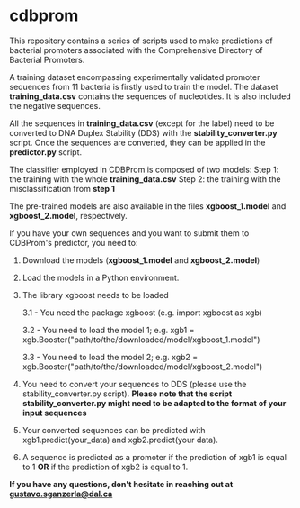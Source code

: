 # cdbprom

This repository contains a series of scripts used to make predictions of bacterial promoters associated with the Comprehensive Directory of Bacterial Promoters.

A training dataset encompassing experimentally validated promoter sequences from 11 bacteria is firstly used to train the model.
The dataset **training_data.csv** contains the sequences of nucleotides. It is also included the negative sequences.

All the sequences in **training_data.csv** (except for the label) need to be converted to DNA Duplex Stability (DDS) with the **stability_converter.py** script.
Once the sequences are converted, they can be applied in the **predictor.py** script.

The classifier employed in CDBProm is composed of two models:
 Step 1: the training with the whole **training_data.csv**
 Step 2: the training with the misclassification from **step 1**

The pre-trained models are also available in the files **xgboost_1.model** and **xgboost_2.model**, respectively.

If you have your own sequences and you want to submit them to CDBProm's predictor, you need to:
 1. Download the models (**xgboost_1.model** and **xgboost_2.model**)
 2. Load the models in a Python environment.
 3. The library xgboost needs to be loaded
    
    
    3.1 - You need the package xgboost (e.g. import xgboost as xgb)
    
    3.2 - You need to load the model 1; e.g. xgb1 = xgb.Booster("path/to/the/downloaded/model/xgboost_1.model")
    
    3.3 - You need to load the model 2; e.g. xgb2 = xgb.Booster("path/to/the/downloaded/model/xgboost_2.model")

    
 5. You need to convert your sequences to DDS (please use the stability_converter.py script).
 **Please note that the script stability_converter.py might need to be adapted to the format of your input sequences**


 7. Your converted sequences can be predicted with xgb1.predict(your_data) and xgb2.predict(your data).
 8. A sequence is predicted as a promoter if the prediction of xgb1 is equal to 1 **OR** if the prediction of xgb2 is equal to 1.


**If you have any questions, don't hesitate in reaching out at gustavo.sganzerla@dal.ca**
